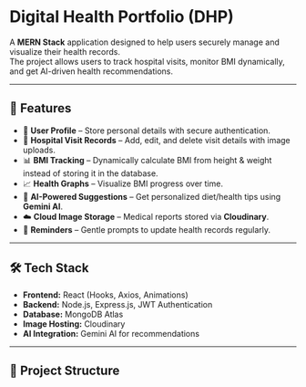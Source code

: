 # Digital Health Portfolio (DHP)

A **MERN Stack** application designed to help users securely manage and visualize their health records.  
The project allows users to track hospital visits, monitor BMI dynamically, and get AI-driven health recommendations.  

---

## 🚀 Features
- 👤 **User Profile** – Store personal details with secure authentication.  
- 🏥 **Hospital Visit Records** – Add, edit, and delete visit details with image uploads.  
- 📊 **BMI Tracking** – Dynamically calculate BMI from height & weight instead of storing it in the database.  
- 📈 **Health Graphs** – Visualize BMI progress over time.  
- 🍎 **AI-Powered Suggestions** – Get personalized diet/health tips using **Gemini AI**.  
- ☁️ **Cloud Image Storage** – Medical reports stored via **Cloudinary**.  
- 🔔 **Reminders** – Gentle prompts to update health records regularly.  

---

## 🛠️ Tech Stack
- **Frontend:** React (Hooks, Axios, Animations)  
- **Backend:** Node.js, Express.js, JWT Authentication  
- **Database:** MongoDB Atlas  
- **Image Hosting:** Cloudinary  
- **AI Integration:** Gemini AI for recommendations  

---

## 📂 Project Structure
